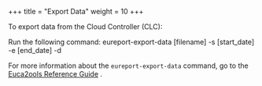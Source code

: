 +++
title = "Export Data"
weight = 10
+++

To export data from the Cloud Controller (CLC): 

Run the following command: 
    eureport-export-data [filename] -s [start_date] -e [end_date]
      -d

For more information about the `eureport-export-data` command, go to the [Euca2ools Reference Guide](../euca2ools-guide/eureport-export-data.dita) . 